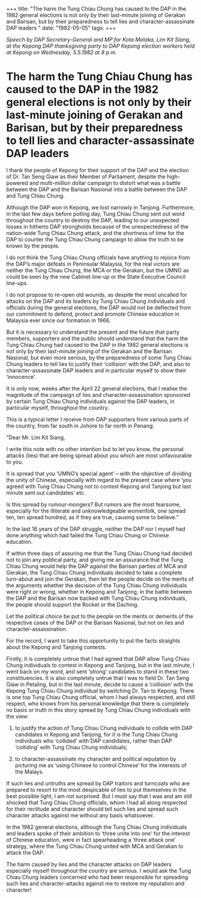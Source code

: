 +++ 
title: "The harm the Tung Chiau Chung has caused to the DAP in the 1982 general elections is not only by their last-minute joining of Gerakan and Barisan, but by their preparedness to tell lies and character-assassinate DAP leaders "
date: "1982-05-05"
tags:
+++

_Speech by DAP Secretary-General and MP for Kota Melaka, Lim Kit Siang, at the Kepong DAP thanksgiving party to DAP Kepong election workers held at Kepong on Wednesday, 5.5.1982 at 8 p.m._

# The harm the Tung Chiau Chung has caused to the DAP in the 1982 general elections is not only by their last-minute joining of Gerakan and Barisan, but by their preparedness to tell lies and character-assassinate DAP leaders 

I thank the people of Kepong for their support of the DAP and the election of Dr. Tan Seng Giaw as their Member of Parliament, despite the high-powered and multi-million dollar campaign to distort what was a battle between the DAP and the Barisan Nasional into a battle between the DAP and Tung Chiau Chung. </u>

Although the DAP won in Kepong, we lost narrowly in Tanjong. Furthermore, in the last few days before polling day, Tung Chiau Chung sent out word throughout the country to destroy the DAP, leading to our unexpected losses in hitherto DAP strongholds because of the unexpectedness of the nation-wide Tung Chiau Chung attack, and the shortness of time for the DAP to counter the Tung Chiau Chung campaign to allow the truth to be known by the people.

I do not think the Tung Chiau Chung officials have anything to rejoice from the DAP’s major defeats in Peninsular Malaysia, for the real victors are neither the Tung Chiau Chung, the MCA or the Gerakan, but the UMNO as could be seen by the new Cabinet line-up or the State Executive Council line-ups.

I do not propose to re-open old wounds, as despite the most uncalled for attacks on the DAP and its leaders by Tung Chiau Chung individuals and officials during the general elections, the DAP would not be deflected from our commitment to defend, protect and promote Chinese education in Malaysia ever since our formation in 1966.

But it is necessary to understand the present and the future that party members, supporters and the public should understand that the harm the Tung Chiau Chung had caused to the DAP in the 1982 general elections is not only by their last-minute joining of the Gerakan and the Barisan Nasional, but even more serious, by the preparedness of some Tung Chiau Chung leaders to tell lies to justify their ‘collision’ with the DAP, and also to character-assassinate DAP leaders and in particular myself to show their ‘innocence’.

It is only now, weeks after the April 22 general elections, that I realise the magnitude of the campaign of lies and character-assassination sponsored by certain Tung Chiau Chung individuals against the DAP leaders, in particular myself, throughout the country.

This is a typical letter I receive from DAP supporters from various parts of the country, from far south in Johore to far north in Penang:

“Dear Mr. Lim Kit Siang,

I write this note with no other intention but to let you know, the personal attacks (lies) that are being spread about you which are most unfavourable to you.

It is spread that you ‘UMNO’s special agent’ – with the objective of dividing the unity of Chinese, especially with regard to the present case where ‘you agreed with Tung Chiau Chung not to contest Kepong and Tanjong but last minute sent out candidates’ etc.

Is this spread by rumour-mongers? But rumors are the most fearsome, especially for the illiterate and unknowledgeable womenfolk, one spread ten, ten spread hundred, as if they are true, causing some to believe.”

In the last 16 years of the DAP struggle, neither the DAP nor I myself had done anything which had failed the Tung Chiau Chung or Chinese education.

If within three days of assuring me that the Tung Chiau Chung had decided not to join any political party, and giving me an assurance that the Tung Chiau Chung would help the DAP against the Barisan parties of MCA and Gerakan, the Tung Chiau Chung individuals decided to take a complete turn-about and join the Gerakan, then let the people decide on the merits of the arguments whether the decision of the Tung Chiau Chung individuals were right or wrong, whether in Kepong and Tanjong, in the battle between the DAP and the Barisan now backed with Tung Chiau Chung individuals, the people should support the Rocket or the Daching.

Let the political choice be put to the people on the merits or demerits of the respective cases of the DAP or the Barisan Nasional, but not on lies and character-assassination.

For the record, I want to take this opportunity to put the facts straights about the Kepong and Tanjong contests.

Firstly, it is completely untrue that I had agreed that DAP allow Tung Chiau Chung individuals to contest in Kepong and Tanjong, but in the last minute, I went back on my word, and sent ‘strong’ candidates to stand in these two constituencies. It is also completely untrue that I was to field Dr. Tan Seng Giaw in Petaling, but in the last minute, decide to cause a ‘collision’ with the Kepong Tung Chiau Chung individual by switching Dr. Tan to Kepong. There is one top Tung Chiau Chung official, whom I had always respected, and still respect, who knows from his personal knowledge that there is completely no basis or truth in this story spread by Tung Chiau Chung individuals with the view:

1.	to justify the action of Tung Chiau Chung individuals to collide with DAP candidates in Kepong and Tanjong, for it is the Tung Chiau Chung individuals who ‘collided’ with DAP  candidates, rather than DAP ‘colliding’ with Tung Chiau Chung individuals;

2.	to character-assassinate my character and political reputation by picturing me as ‘using Chinese to control Chinese’ for the interests of the Malays.

If such lies and untruths are spread by DAP traitors and turncoats who are prepared to resort to the most despicable of lies to put themselves in the best possible light, I am not surprised. But I must say that I was and am still shocked that Tung Chiau Chung officials, whom I had all along respected for their rectitude and character should tell such lies and spread such character attacks against me without any basis whatsoever.

In the 1982 general elections, although the Tung Chiau Chung individuals and leaders spoke of their ambition to ‘three unite into one’ for the interest of Chinese education, were in fact spearheading a ‘three attack one’ strategy, where the Tung Chiau Chung united with MCA and Gerakan to attack the DAP.

The harm caused by lies and the character attacks on DAP leaders especially myself throughout the country are serious. I would ask the Tung Chiau Chung leaders concerned who had been responsible for spreading such lies and character-attacks against me to restore my reputation and character!


 
